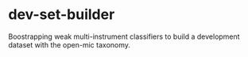 # dev-set-builder
Boostrapping weak multi-instrument classifiers to build a development dataset with the open-mic taxonomy.
